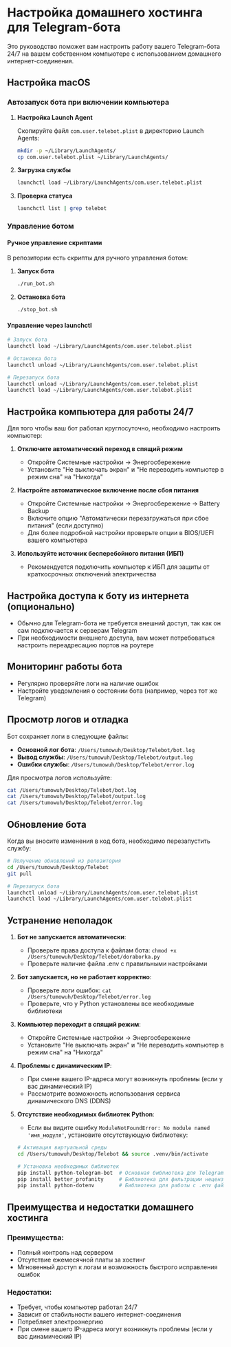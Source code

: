 # Настройка домашнего хостинга для Telegram-бота

Это руководство поможет вам настроить работу вашего Telegram-бота 24/7 на вашем собственном компьютере с использованием домашнего интернет-соединения.

## Настройка macOS

### Автозапуск бота при включении компьютера

1. **Настройка Launch Agent**

   Скопируйте файл `com.user.telebot.plist` в директорию Launch Agents:
   ```bash
   mkdir -p ~/Library/LaunchAgents/
   cp com.user.telebot.plist ~/Library/LaunchAgents/
   ```

2. **Загрузка службы**
   ```bash
   launchctl load ~/Library/LaunchAgents/com.user.telebot.plist
   ```

3. **Проверка статуса**
   ```bash
   launchctl list | grep telebot
   ```

### Управление ботом

#### Ручное управление скриптами

В репозитории есть скрипты для ручного управления ботом:

1. **Запуск бота**
   ```bash
   ./run_bot.sh
   ```

2. **Остановка бота**
   ```bash
   ./stop_bot.sh
   ```

#### Управление через launchctl

```bash
# Запуск бота
launchctl load ~/Library/LaunchAgents/com.user.telebot.plist

# Остановка бота
launchctl unload ~/Library/LaunchAgents/com.user.telebot.plist

# Перезапуск бота
launchctl unload ~/Library/LaunchAgents/com.user.telebot.plist
launchctl load ~/Library/LaunchAgents/com.user.telebot.plist
```

## Настройка компьютера для работы 24/7

Для того чтобы ваш бот работал круглосуточно, необходимо настроить компьютер:

1. **Отключите автоматический переход в спящий режим**
   - Откройте Системные настройки → Энергосбережение
   - Установите "Не выключать экран" и "Не переводить компьютер в режим сна" на "Никогда"

2. **Настройте автоматическое включение после сбоя питания**
   - Откройте Системные настройки → Энергосбережение → Battery Backup
   - Включите опцию "Автоматически перезагружаться при сбое питания" (если доступно)
   - Для более подробной настройки проверьте опции в BIOS/UEFI вашего компьютера

3. **Используйте источник бесперебойного питания (ИБП)**
   - Рекомендуется подключить компьютер к ИБП для защиты от краткосрочных отключений электричества

## Настройка доступа к боту из интернета (опционально)

- Обычно для Telegram-бота не требуется внешний доступ, так как он сам подключается к серверам Telegram
- При необходимости внешнего доступа, вам может потребоваться настроить переадресацию портов на роутере

## Мониторинг работы бота

- Регулярно проверяйте логи на наличие ошибок
- Настройте уведомления о состоянии бота (например, через тот же Telegram)

## Просмотр логов и отладка

Бот сохраняет логи в следующие файлы:

- **Основной лог бота**: `/Users/tumowuh/Desktop/Telebot/bot.log`
- **Вывод службы**: `/Users/tumowuh/Desktop/Telebot/output.log`
- **Ошибки службы**: `/Users/tumowuh/Desktop/Telebot/error.log`

Для просмотра логов используйте:
```bash
cat /Users/tumowuh/Desktop/Telebot/bot.log
cat /Users/tumowuh/Desktop/Telebot/output.log
cat /Users/tumowuh/Desktop/Telebot/error.log
```

## Обновление бота

Когда вы вносите изменения в код бота, необходимо перезапустить службу:

```bash
# Получение обновлений из репозитория
cd /Users/tumowuh/Desktop/Telebot
git pull

# Перезапуск бота
launchctl unload ~/Library/LaunchAgents/com.user.telebot.plist
launchctl load ~/Library/LaunchAgents/com.user.telebot.plist
```

## Устранение неполадок

1. **Бот не запускается автоматически**:
   - Проверьте права доступа к файлам бота: `chmod +x /Users/tumowuh/Desktop/Telebot/doraborka.py`
   - Проверьте наличие файла .env с правильными настройками

2. **Бот запускается, но не работает корректно**:
   - Проверьте логи ошибок: `cat /Users/tumowuh/Desktop/Telebot/error.log`
   - Проверьте, что у Python установлены все необходимые библиотеки

3. **Компьютер переходит в спящий режим**:
   - Откройте Системные настройки -> Энергосбережение
   - Установите "Не выключать экран" и "Не переводить компьютер в режим сна" на "Никогда"

4. **Проблемы с динамическим IP**:
   - При смене вашего IP-адреса могут возникнуть проблемы (если у вас динамический IP)
   - Рассмотрите возможность использования сервиса динамического DNS (DDNS)

5. **Отсутствие необходимых библиотек Python**:
   - Если вы видите ошибку `ModuleNotFoundError: No module named 'имя_модуля'`, установите отсутствующую библиотеку:
   ```bash
   # Активация виртуальной среды
   cd /Users/tumowuh/Desktop/Telebot && source .venv/bin/activate
   
   # Установка необходимых библиотек
   pip install python-telegram-bot  # Основная библиотека для Telegram бота
   pip install better_profanity     # Библиотека для фильтрации нецензурной лексики
   pip install python-dotenv        # Библиотека для работы с .env файлами
   ```

## Преимущества и недостатки домашнего хостинга

### Преимущества:
- Полный контроль над сервером
- Отсутствие ежемесячной платы за хостинг
- Мгновенный доступ к логам и возможность быстрого исправления ошибок

### Недостатки:
- Требует, чтобы компьютер работал 24/7
- Зависит от стабильности вашего интернет-соединения
- Потребляет электроэнергию
- При смене вашего IP-адреса могут возникнуть проблемы (если у вас динамический IP) 